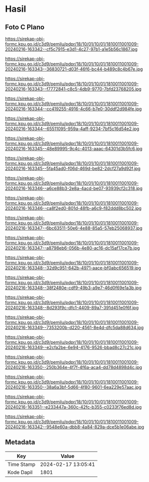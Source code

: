 # Hasil

## Foto C Plano

https://sirekap-obj-formc.kpu.go.id/c3d9/pemilu/pdpr/18/10/01/10/01/1810011001009-20240216-163342--cf5c7915-e3d1-4c27-97b1-a1e5b56c1867.jpg

https://sirekap-obj-formc.kpu.go.id/c3d9/pemilu/pdpr/18/10/01/10/01/1810011001009-20240216-163343--36830721-d03f-46f6-bc44-b489c8c4b67e.jpg

https://sirekap-obj-formc.kpu.go.id/c3d9/pemilu/pdpr/18/10/01/10/01/1810011001009-20240216-163343--f7772841-c8c5-4db9-9770-7bfd23768205.jpg

https://sirekap-obj-formc.kpu.go.id/c3d9/pemilu/pdpr/18/10/01/10/01/1810011001009-20240216-163344--cc419255-4916-4c66-b7e0-30ddf2d984fe.jpg

https://sirekap-obj-formc.kpu.go.id/c3d9/pemilu/pdpr/18/10/01/10/01/1810011001009-20240216-163344--65511095-959a-4aff-9234-7bf5c16d54e2.jpg

https://sirekap-obj-formc.kpu.go.id/c3d9/pemilu/pdpr/18/10/01/10/01/1810011001009-20240216-163345--48e89995-9c4c-4013-aaac-64301d3b5fc6.jpg

https://sirekap-obj-formc.kpu.go.id/c3d9/pemilu/pdpr/18/10/01/10/01/1810011001009-20240216-163345--5fa45ad0-f06d-469d-be82-2dcf27a9d92f.jpg

https://sirekap-obj-formc.kpu.go.id/c3d9/pemilu/pdpr/18/10/01/10/01/1810011001009-20240216-163346--a6ce88b3-2e8a-4acd-be07-93939cf2c318.jpg

https://sirekap-obj-formc.kpu.go.id/c3d9/pemilu/pdpr/18/10/01/10/01/1810011001009-20240216-163346--ca8f2ed0-801d-48fb-a6c9-f82ddd8bc502.jpg

https://sirekap-obj-formc.kpu.go.id/c3d9/pemilu/pdpr/18/10/01/10/01/1810011001009-20240216-163347--6bc63511-50e6-4e88-85a5-57eb25068937.jpg

https://sirekap-obj-formc.kpu.go.id/c3d9/pemilu/pdpr/18/10/01/10/01/1810011001009-20240216-163347--a8798eb6-056b-4e80-ac16-dc15af17ce7b.jpg

https://sirekap-obj-formc.kpu.go.id/c3d9/pemilu/pdpr/18/10/01/10/01/1810011001009-20240216-163348--32d9c951-642b-4971-aace-bf0abc656519.jpg

https://sirekap-obj-formc.kpu.go.id/c3d9/pemilu/pdpr/18/10/01/10/01/1810011001009-20240216-163348--38f2480e-cdf9-49b3-a9e7-46d0f69e1a3b.jpg

https://sirekap-obj-formc.kpu.go.id/c3d9/pemilu/pdpr/18/10/01/10/01/1810011001009-20240216-163348--8d293f9c-dfc1-4409-89a7-391d451e0f6f.jpg

https://sirekap-obj-formc.kpu.go.id/c3d9/pemilu/pdpr/18/10/01/10/01/1810011001009-20240216-163349--7353200b-d220-4561-8e4d-dfc5da88d634.jpg

https://sirekap-obj-formc.kpu.go.id/c3d9/pemilu/pdpr/18/10/01/10/01/1810011001009-20240216-163349--e2cfa2be-6e94-4176-9526-bbad8c27c21c.jpg

https://sirekap-obj-formc.kpu.go.id/c3d9/pemilu/pdpr/18/10/01/10/01/1810011001009-20240216-163350--250b364e-4f7f-4f6a-aca4-dd78d4898d4c.jpg

https://sirekap-obj-formc.kpu.go.id/c3d9/pemilu/pdpr/18/10/01/10/01/1810011001009-20240216-163350--38a6a3bf-5d66-4f80-9601-6ea229e57aac.jpg

https://sirekap-obj-formc.kpu.go.id/c3d9/pemilu/pdpr/18/10/01/10/01/1810011001009-20240216-163351--e233447a-360c-42fc-b355-c0233f76ed8d.jpg

https://sirekap-obj-formc.kpu.go.id/c3d9/pemilu/pdpr/18/10/01/10/01/1810011001009-20240216-163342--9548e60a-dbb8-4a84-829a-dce5b1e06abe.jpg


## Metadata

| Key        | Value               |
| ---------- | ------------------- |
| Time Stamp | 2024-02-17 13:05:41 |
| Kode Dapil | 1801                |



